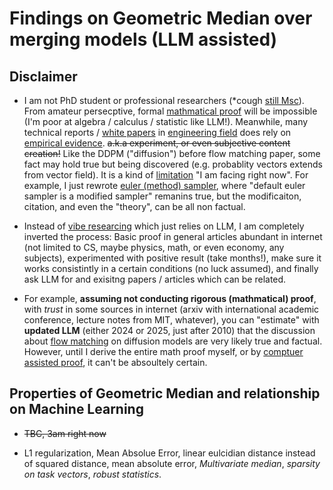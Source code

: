 # Findings on Geometric Median over merging models (LLM assisted) #

## Disclaimer ##

- I am not PhD student or professional researchers (*cough [still Msc](../ch00/about_me.md)). From amateur persecptive, formal [mathmatical proof](https://en.wikipedia.org/wiki/Mathematical_proof) will be impossible (I'm poor at algebra / calculus / statistic like LLM!). Meanwhile, many technical reports / [white papers](https://en.wikipedia.org/wiki/White_paper) in [engineering field](https://engineering.ubc.ca/spotlight/why-engineering/engineering-or-science-whats-best-path-for-you) does rely on [empirical evidence](https://en.wikipedia.org/wiki/Empirical_evidence). ~~a.k.a experiment, or even subjective content creation!~~ Like the DDPM ("diffusion") before flow matching paper, some fact may hold true but being discovered (e.g. probablity vectors extends from vector field). It is a kind of [limitation](https://blog.wordvice.com/how-to-present-study-limitations-and-alternatives/) "I am facing right now". For example, I just rewrote [euler (method) sampler](./k_euler.md), where "default euler sampler is a modified sampler" remanins true, but the modificaiton, citation, and even the "theory", can be all non factual.

- Instead of [vibe researcing](http://en.wikipedia.org/wiki/Vibe_coding) which just relies on LLM, I am completely inverted the process: Basic proof in general articles abundant in internet (not limited to CS, maybe physics, math, or even economy, any subjects), experimented with positive result (take months!), make sure it works consistintly in a certain conditions (no luck assumed), and finally ask LLM for and exisitng papers / articles which can be related.

- For example, **assuming not conducting rigorous (mathmatical) proof**, with *trust* in some sources in internet (arxiv with international academic conference, lecture notes from MIT, whatever), you can "estimate" with **updated LLM** (either 2024 or 2025, just after 2010) that the discussion about [flow matching](./flowmatching.md) on diffusion models are very likely true and factual. However, until I derive the entire math proof myself, or by [comptuer assisted proof](https://en.wikipedia.org/wiki/Computer-assisted_proof), it can't be absoultely certain.

## Properties of Geometric Median and relationship on Machine Learning ##

- ~~TBC, 3am right now~~

- L1 regularization, Mean Absolue Error, linear eulcidian distance instead of squared distance, mean absolute error, *Multivariate median*, *sparsity on task vectors*, *robust statistics*.
